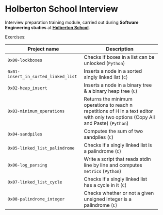 # Holberton School Interview

Interview preparation training module, carried out during **Software Engineering studies** at **[Holberton School](https://www.holbertonschool.com/)**.

Exercises:

| Project name | Description |
| ------------ | ----------- |
| `0x00-lockboxes` | Checks if boxes in a list can be unlocked (`Python`) |
| `0x01-insert_in_sorted_linked_list` | Inserts a node in a sorted singly linked list (`C`) |
| `0x02-heap_insert` | Inserts a node in a binary tree & a binary heap tree (`C`) |
| `0x03-minimum_operations` | Returns the minimum operations to reach n repetitions of H in a text editor with only two options (Copy All and Paste) (`Python`) |
| `0x04-sandpiles` | Computes the sum of two sandpiles (`C`) |
| `0x05-linked_list_palindrome` | Checks if a singly linked list is a palindrome (`C`) |
| `0x06-log_parsing` | Write a script that reads stdin line by line and computes `metrics` (`Python`) |
| `0x07-linked_list_cycle` | Checks if a singly linked list has a cycle in it (`C`) |
| `0x08-palindrome_integer` | Checks whether or not a given unsigned integer is a palindrome (`C`) |
